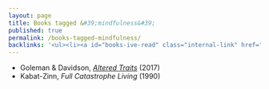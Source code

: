 ```yaml
---
layout: page
title: Books tagged &#39;mindfulness&#39;
published: true
permalink: /books-tagged-mindfulness/
backlinks: '<ul><li><a id="books-ive-read" class="internal-link" href="/books-ive-read/">Books I&#39;ve read</a></li></ul>'
---
```


* Goleman & Davidson, _<a id="goleman-and-davidson-altered-traits" class="internal-link" href="/goleman-and-davidson-altered-traits/">Altered Traits</a>_ (2017) 
* Kabat-Zinn, _Full Catastrophe Living_ (1990) 
